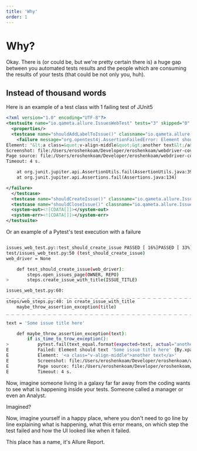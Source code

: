```yaml
---
title: 'Why'
order: 1
---
```


# Why?

Okay. There is (or could be, but we're pretty certain there is) a huge gap between you automated tests results and the people which are consuming the results of your tests (that could be not only you, huh).

## Instead of thousand words

Here is an example of a test class with 1 failing test of JUnit5

```xml
<?xml version="1.0" encoding="UTF-8"?>
<testsuite name="io.qameta.allure.IssuesWebTest" tests="3" skipped="0" failures="1" errors="0" timestamp="2022-03-28T10:49:35" hostname="local.pc" time="3.039">
  <properties/>
  <testcase name="shouldAddLabelToIssue()" classname="io.qameta.allure.IssuesWebTest" time="1.019">
    <failure message="org.opentest4j.AssertionFailedError: Element should have text 'Some issue title here' {By.xpath: //a[@href='/eroshenkoam/allure-example']}&#10;Element: '&lt;a class=&quot;v-align-middle&quot;&gt;another text&lt;/a&gt;'&#10;Screenshot: file:/Users/eroshenkoam/Developer/eroshenkoam/webdriver-coverage-example/build/reports/tests/1603973703632.0.png&#10;Page source: file:/Users/eroshenkoam/Developer/eroshenkoam/webdriver-coverage-example/build/reports/tests/1603973703632.0.html&#10;Timeout: 4 s.&#10;" type="org.opentest4j.AssertionFailedError">org.opentest4j.AssertionFailedError: Element should text 'Some issue title here' {By.xpath: //a[@href='/eroshenkoam/allure-example']}
Element: '&lt;a class=&quot;v-align-middle&quot;&gt;another text&lt;/a&gt;'
Screenshot: file:/Users/eroshenkoam/Developer/eroshenkoam/webdriver-coverage-example/build/reports/tests/1603973703632.0.png
Page source: file:/Users/eroshenkoam/Developer/eroshenkoam/webdriver-coverage-example/build/reports/tests/1603973703632.0.html
Timeout: 4 s.

	at org.junit.jupiter.api.AssertionUtils.fail(AssertionUtils.java:39)
	at org.junit.jupiter.api.Assertions.fail(Assertions.java:134)

</failure>
  </testcase>
  <testcase name="shouldCreateIssue()" classname="io.qameta.allure.IssuesWebTest" time="1.006"/>
  <testcase name="shouldCloseIssue()" classname="io.qameta.allure.IssuesWebTest" time="1.007"/>
  <system-out><![CDATA[]]></system-out>
  <system-err><![CDATA[]]></system-err>
</testsuite>

```

Or an example of a Pytest's test execution with a failure

```bash

issues_web_test.py::test_should_create_issue PASSED [ 16%]PASSED [ 33%]PASSED [ 50%]PASSED [ 66%]FAILED                      [ 83%]
test/issues_web_test.py:50 (test_should_create_issue)
web_driver = None

    def test_should_create_issue(web_driver):
        steps.open_issues_page(OWNER, REPO)
>       steps.create_issue_with_title(ISSUE_TITLE)

issues_web_test.py:60: 
_ _ _ _ _ _ _ _ _ _ _ _ _ _ _ _ _ _ _ _ _ _ _ _ _ _ _ _ _ _ _ _ _ _ _ _ _ _ _ _ 
steps/web_steps.py:40: in create_issue_with_title
    maybe_throw_assertion_exception(title)
_ _ _ _ _ _ _ _ _ _ _ _ _ _ _ _ _ _ _ _ _ _ _ _ _ _ _ _ _ _ _ _ _ _ _ _ _ _ _ _ 

text = 'Some issue title here'

    def maybe_throw_assertion_exception(text):
        if is_time_to_trow_exception():
>           pytest.fail(text_equal.format(expected=text, actual="another text"))
E           Failed: Element should text 'Some issue title here' {By.xpath: //a[@href='/eroshenkoam/allure-example']}
E           Element: '<a class="v-align-middle">another text</a>'
E           Screenshot: file:/Users/eroshenkoam/Developer/eroshenkoam/webdriver-coverage-example/build/reports/tests/1603973703632.0.png
E           Page source: file:/Users/eroshenkoam/Developer/eroshenkoam/webdriver-coverage-example/build/reports/tests/1603973703632.0.html
E           Timeout: 4 s.

```

Now, imagine someone living in a galaxy far far away from the coding wants to see what is happening inside your tests. Someone called a manager or even an Analyst.

Imagined?

Now, imagine yourself in a happy place, where you don't need to go line by line explaining what is happening, what this error means, on which step the test failed and how the UI looked like when it failed.

This place has a name, it's Allure Report.

